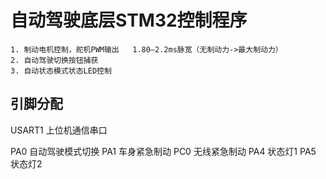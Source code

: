 # 自动驾驶底层STM32控制程序
	1. 制动电机控制，舵机PWM输出   1.80—2.2ms脉宽（无制动力->最大制动力）
	2. 自动驾驶切换按钮捕获
	3. 自动状态模式状态LED控制

## 引脚分配

USART1 上位机通信串口

PA0 自动驾驶模式切换
PA1 车身紧急制动
PC0 无线紧急制动
PA4 状态灯1
PA5 状态灯2


